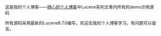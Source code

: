 这是我的个人博客——[随心的个人博客](https://blog.jiangqiang.xin)中Lucene系列文章内所有的demo示例源码

所有源码采用最新的Lucene8.7.0编写，欢迎去我的个人博客学习，有问题可以留言。